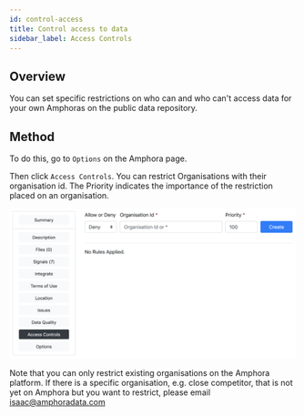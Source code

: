 ```yaml
---
id: control-access
title: Control access to data
sidebar_label: Access Controls
---
```


## Overview

You can set specific restrictions on who can and who can't access data for your own Amphoras on the public data repository.


## Method
To do this, go to ```Options``` on the Amphora page.

Then click ```Access Controls```. You can restrict Organisations with their organisation id. The Priority indicates the importance of the restriction placed on an organisation.

![Restrict Organisation](/img/screenshots/access_controls.png)

Note that you can only restrict existing organisations on the Amphora platform. If there is a specific organisation, e.g. close competitor, that is not yet on Amphora but you want to restrict, please email isaac@amphoradata.com
